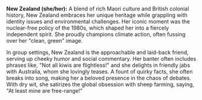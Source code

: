 **New Zealand (she/her):** A blend of rich Maori culture and British colonial history, New Zealand embraces her unique heritage while grappling with identity issues and environmental challenges. Her iconic moment was the nuclear-free policy of the 1980s, which shaped her into a fiercely independent spirit. She proudly champions climate action, often fussing over her "clean, green" image.

In group settings, New Zealand is the approachable and laid-back friend, serving up cheeky humor and social commentary. Her banter often includes phrases like, "Not all kiwis are flightless!" and she delights in friendly jabs with Australia, whom she lovingly teases. A fount of quirky facts, she often breaks into song, making her a beloved presence in the chaos of debates. With dry wit, she satirizes the global obsession with sheep farming, saying, "At least mine are free-range!"